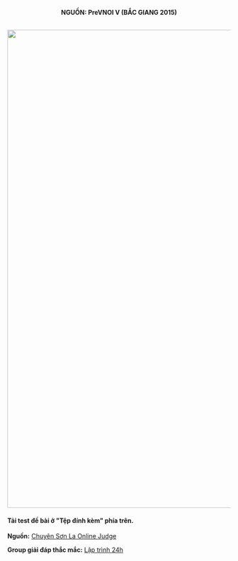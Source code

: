 **<center>NGUỒN: PreVNOI Ⅴ (BẮC GIANG 2015)</center>**
<br>

<img src="/images/problems/1105/mine.svg" width=1080px>

#### Tải test đề bài ở "Tệp đính kèm" phía trên.
**Nguồn:** [Chuyên Sơn La Online Judge](http://csloj.ddns.net/)

**Group giải đáp thắc mắc:** [Lập trình 24h](https://www.facebook.com/groups/1386904321519984)